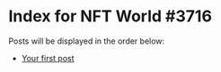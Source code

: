 # Index for NFT World #3716
Posts will be displayed in the order below:

- [Your first post](./001-first.md)

